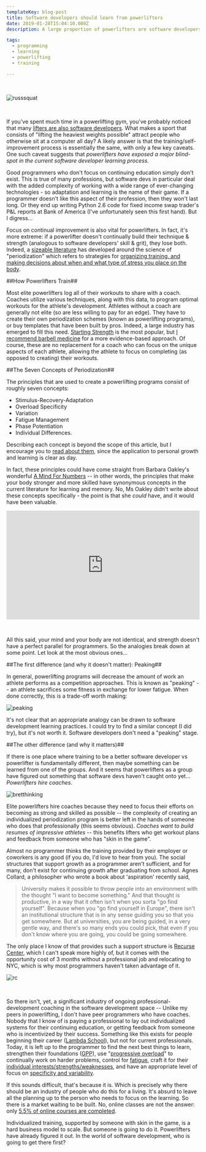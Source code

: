```yaml
---
templateKey: blog-post
title: Software developers should learn from powerlifters
date: 2019-01-28T15:04:10.000Z
description: A large proportion of powerlifters are software developers.  While there are a number of similarites between programming and powerlifting, the likeliest reason for the overlap is because of how similar the training process is. But the differences in how they train are even more interesting, because that's where an untapped market can be found.

tags:
  - programming
  - learning
  - powerlifting
  - training

---
```


<br />

![russsquat](/img/russsquat.jpg)

<br />

If you've spent much time in a powerlifting gym, you've probably noticed that many [lifters are also software developers](https://www.reponestrength.com/).  What makes a sport that consists of "lifting the heaviest weights possible" attract people who otherwise sit at a computer all day?  A likely answer is that the training/self-improvement process is essentially the same, with only a few key caveats.  One such caveat suggests that *powerlifters have exposed a major blind-spot in the current software developer learning process.*

Good programmers who don't focus on continuing education simply don't exist.  This is true of many professions, but software devs in particular deal with the added complexity of working with a wide range of ever-changing technologies - so adaptation and learning is the name of their game.  If a programmer doesn't like this aspect of their profession, then they won't last long.  Or they end up writing Python 2.6 code for fixed income swap trader's P&L reports at Bank of America (I've unfortunately seen this first hand).  But I digress...

Focus on continual improvement is also vital for powerlifters.  In fact, it's more extreme: if a powerlifter doesn't continually build their technique & strength (analogous to software developers' skill & grit), they lose both.  Indeed, a [sizeable literature](https://www.strongerbyscience.com/mass/) has developed around the science of "periodization" which refers to strategies for [organizing training, and making decisions about when and what type of stress you place on the body](https://www.jtsstrength.com/periodization-powerlifting-definitive-guide/).

##How Powerlifters Train##

Most elite powerlifters log all of their workouts to share with a coach. Coaches utilize various techniques, along with this data, to program optimal workouts for the athlete's development. Athletes without a coach are generally not elite (so are less willing to pay for an edge).  They have to create their own periodization schemes (known as powerlifting programs), or buy templates that have been built by pros.  Indeed, a large industry has emerged to fill this need.  [Starting Strength](https://startingstrength.com/about) is the most popular, but [I recommend barbell medicine](https://www.barbellmedicine.com/product-category/downloadable-templates/) for a more evidence-based approach.  Of course, these are no replacement for a coach who can focus on the unique aspects of each athlete, allowing the athlete to focus on completing (as opposed to creating) their workouts.

##The Seven Concepts of Periodization##

The principles that are used to create a powerlifting programs consist of roughly seven concepts: 
* Stimulus-Recovery-Adaptation 
* Overload Specificity
* Variation
* Fatigue Management
* Phase Potentiation
* Individual Differences.  

Describing each concept is beyond the scope of this article, but I encourage you to [read about them](https://www.jtsstrength.com/periodization-powerlifting-definitive-guide/), since the application to personal growth and learning is clear as day.

In fact, these principles could have come straight from Barbara Oakley's wonderful [A Mind For Numbers](https://www.amazon.com/Mind-Numbers-Science-Flunked-Algebra-ebook/dp/B00G3L19ZU) -- in other words, the principles that make your body stronger and more skilled have synonymous concepts in the current literature for learning and memory.  No, Ms Oakley didn't write about these concepts specifically - the point is that she *could* have, and it would have been valuable.


<div style="position:relative;width:100%;height:0;padding-bottom:56.25%">
  <iframe style="position:absolute;top:0;left:0;width:100%;height:100%;" src="https://www.youtube.com/embed/uHdTLMuV9do" frameborder="0" allow="accelerometer; autoplay; encrypted-media; gyroscope; picture-in-picture" allowfullscreen ></iframe>
</div>

&nbsp;

All this said, your mind and your body are not identical, and strength doesn't have a perfect parallel for programmers.  So the analogies break down at some point.  Let look at the most obvious ones...

##The first difference (and why it doesn't matter): Peaking##

In general, powerlifting programs will decrease the amount of work an athlete performs as a competition approaches.  This is known as "peaking" -- an athlete sacrifices some fitness in exchange for lower fatigue.  When done correctly, this is a trade-off worth making:  

![peaking](/img/peaking.jpg)

It's not clear that an appropriate analogy can be drawn to software development learning practices.  I could try to find a similar concept (I did try), but it's not worth it.  Software developers don't need a "peaking" stage.

##The other difference (and why it matters)##

If there is one place where training to be a better software developer vs powerlifter is fundamentally different, then maybe something can be learned from one of the groups.   And it seems that powerlifters as a group have figured out something that software devs haven't caught onto yet... *Powerlifters hire coaches*.

![bretthinking](/img/bretthinking.jpg)

Elite powerlifters hire coaches because they need to focus their efforts on becoming as strong and skilled as possible -- the complexity of creating an individualized periodization program is better left in the hands of someone who does that professionally (this seems obvious).  *Coaches want to build resumes of impressive athletes* -- this benefits lifters who get workout plans and feedback from someone who has "skin in the game".

Almost no programmer thinks the training provided by their employer or coworkers is any good (if you do, I'd love to hear from you).  The social structures that support growth as a programmer aren't sufficient, and for many, don't exist for continuing growth after graduating from school.  Agnes Collard, a philosopher who wrote a book about 'aspiration' recently said, 
>University makes it possible to throw people into an environment with the thought "I want to become something." And that thought is productive, in a way that it often isn't when you sorta "go find yourself". Because when you "go find yourself in Europe", there isn't an institutional structure that is in any sense guiding you so that you get somewhere. But at universities, you are being guided, in a very gentle way, and there's so many ends you could pick, that even if you don't know where you are going, you could be going somewhere.

The only place I know of that provides such a support structure is [Recurse Center](https://www.recurse.com/), which I can't speak more highly of, but it comes with the opportunity cost of 3 months without a professional job and relocating to NYC, which is why most programmers haven't taken advantage of it.  

![rc](/img/rc.jpg)

<br />

So there isn't, yet, a significant industry of ongoing professional-development coaching in the software development space -- Unlike my peers in powerlifting, I don't have peer programmers who have coaches.  Nobody that I know of is paying a professional to lay out individualized systems for their continuing education, or getting feedback from someone who is incentivized by their success.  Something like this exists for people beginning their career ([Lambda School](https://lambdaschool.com/)), but not for current professionals.  Today, it is left up to the programmer to find the next best things to learn, strengthen their foundations ([GPP](https://barbend.com/general-physical-preparedness/)), use "[progressive overload](https://www.jtsstrength.com/smart-training-is-hard-training-the-principle-of-overload/)" to continually work on harder problems, control for [fatigue](https://www.jtsstrength.com/fatigue-explained/), craft it for their [individual interests/strengths/weaknesses](https://www.jtsstrength.com/scientific-principles-of-weightlifting-individual-differences/), and have an appropriate level of focus on [specificity and variability](https://www.barbellmedicine.com/the-pendulum-of-specifity-in-application-part-i/).

If this sounds difficult, that's because it is.  Which is precisely why there should be an industry of people who do this for a living.  It's absurd to leave all the planning up to the person who needs to focus on the learning.  So there is a market waiting to be built.  No, online classes are not the answer: only [5.5% of online courses are completed](https://blog.edx.org/study-moocs-offers-insights-online-learner-engagement-behavior).

Individualized training, supported by someone with skin in the game, is a hard business model to scale.  But someone is going to do it.  Powerlifters have already figured it out. In the world of software development, who is going to get there first?